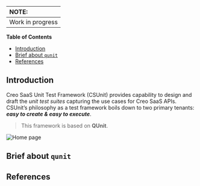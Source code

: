 | NOTE:            |
| :--------------- |
| Work in progress |

**Table of Contents**

-   [Introduction](#introduction)
-   [Brief about `qunit`](#brief-about-qunit)
-   [References](#references)

## Introduction <a name="introduction"></a>

Creo SaaS Unit Test Framework (CSUnit) provides capability to design and draft the _unit test suites_ capturing the use cases for Creo SaaS APIs. CSUnit’s philosophy as a test framework boils down to two primary tenants: **_easy to create & easy to execute_**.

> This framework is based on **QUnit**.

![Home page](images/home.png)

## Brief about `qunit` <a name="brief-about-qunit"></a>

## References <a name="references"></a>
